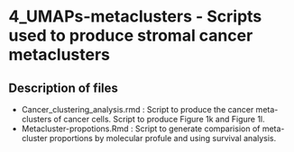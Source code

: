 # 4_UMAPs-metaclusters - Scripts used to produce stromal cancer metaclusters

## Description of files

- Cancer_clustering_analysis.rmd : Script to produce the cancer meta-clusters of cancer cells. Script to produce Figure 1k and Figure 1l.
- Metacluster-propotions.Rmd : Script to generate comparision of meta-cluster proportions by molecular profule and using survival analysis.
